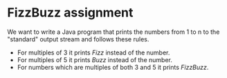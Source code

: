 # FizzBuzz assignment

We want to write a Java program that prints the numbers from 1 to n to the "standard" output stream and follows these rules.

- For multiples of 3 it prints _Fizz_ instead of the number.
- For multiples of 5 it prints _Buzz_ instead of the number.
- For numbers which are multiples of both 3 and 5 it prints _FizzBuzz_.
